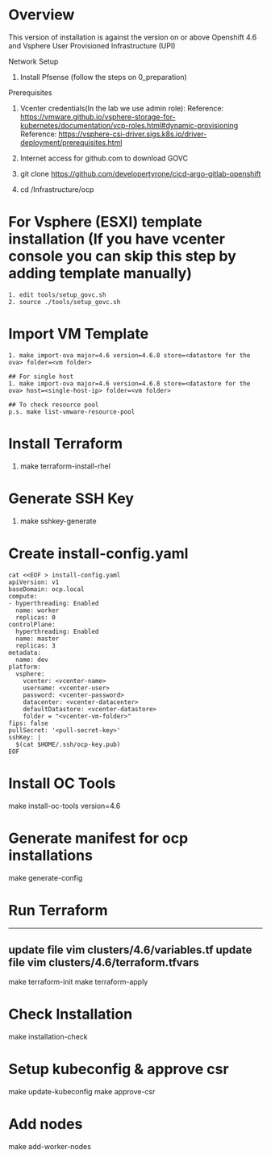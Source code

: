 # Overview
This version of installation is against the version on or above Openshift 4.6 and Vsphere User Provisioned Infrastructure (UPI)

Network Setup
1. Install Pfsense (follow the steps on 0_preparation)

Prerequisites
1. Vcenter credentials(In the lab we use admin role):
   Reference: https://vmware.github.io/vsphere-storage-for-kubernetes/documentation/vcp-roles.html#dynamic-provisioning
   Reference: https://vsphere-csi-driver.sigs.k8s.io/driver-deployment/prerequisites.html

2. Internet access for github.com to download GOVC

3. git clone https://github.com/developertyrone/cicd-argo-gitlab-openshift

4. cd /Infrastructure/ocp


# For Vsphere (ESXI) template installation (If you have vcenter console you can skip this step by adding template manually)
```
1. edit tools/setup_govc.sh
2. source ./tools/setup_govc.sh
```

# Import VM Template
```
1. make import-ova major=4.6 version=4.6.8 store=<datastore for the ova> folder=<vm folder>

## For single host
1. make import-ova major=4.6 version=4.6.8 store=<datastore for the ova> host=<single-host-ip> folder=<vm folder>

## To check resource pool
p.s. make list-vmware-resource-pool
```

# Install Terraform
1. make terraform-install-rhel

# Generate SSH Key
1. make sshkey-generate

# Create install-config.yaml
```
cat <<EOF > install-config.yaml
apiVersion: v1
baseDomain: ocp.local
compute:
- hyperthreading: Enabled
  name: worker
  replicas: 0
controlPlane:
  hyperthreading: Enabled
  name: master
  replicas: 3
metadata:
  name: dev
platform:
  vsphere:
    vcenter: <vcenter-name>
    username: <vcenter-user>
    password: <vcenter-password>
    datacenter: <vcenter-datacenter>
    defaultDatastore: <vcenter-datastore>
    folder = "<vcenter-vm-folder>"
fips: false 
pullSecret: '<pull-secret-key>'
sshKey: |
  $(cat $HOME/.ssh/ocp-key.pub)
EOF
```

# Install OC Tools
make install-oc-tools version=4.6

# Generate manifest for ocp installations
make generate-config

# Run Terraform
----
update file
vim clusters/4.6/variables.tf
update file 
vim clusters/4.6/terraform.tfvars
----
make terraform-init
make terraform-apply

# Check Installation
make installation-check

# Setup kubeconfig & approve csr
make update-kubeconfig
make approve-csr

# Add nodes
make add-worker-nodes